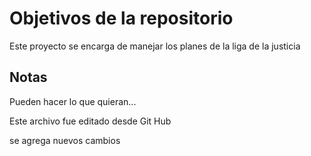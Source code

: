 # Objetivos de la repositorio

Este proyecto se encarga de manejar los planes de la liga de la justicia


## Notas
Pueden hacer lo que quieran...

Este archivo fue editado desde Git Hub

se agrega nuevos cambios

